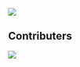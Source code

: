 <a href="https://hacktoberfest.digitalocean.com/">
  <img src="https://hacktoberfest.digitalocean.com/_nuxt/img/logo-hacktoberfest-full.f42e3b1.svg" />
</a>

## Contributers
<a href="https://github.com/dimpeshpanwar/PDFDocument/graphs/contributors">
  <img src="https://contributors-img.web.app/image?repo=dimpeshpanwar/PDFDocument" />
</a>

